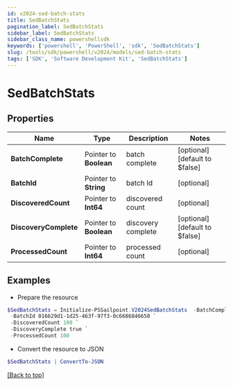 ```yaml
---
id: v2024-sed-batch-stats
title: SedBatchStats
pagination_label: SedBatchStats
sidebar_label: SedBatchStats
sidebar_class_name: powershellsdk
keywords: ['powershell', 'PowerShell', 'sdk', 'SedBatchStats'] 
slug: /tools/sdk/powershell/v2024/models/sed-batch-stats
tags: ['SDK', 'Software Development Kit', 'SedBatchStats']
---
```



# SedBatchStats

## Properties

Name | Type | Description | Notes
------------ | ------------- | ------------- | -------------
**BatchComplete** |  Pointer to **Boolean** | batch complete | [optional] [default to $false]
**BatchId** |  Pointer to **String** | batch Id | [optional] 
**DiscoveredCount** |  Pointer to **Int64** | discovered count | [optional] 
**DiscoveryComplete** |  Pointer to **Boolean** | discovery complete | [optional] [default to $false]
**ProcessedCount** |  Pointer to **Int64** | processed count | [optional] 

## Examples

- Prepare the resource
```powershell
$SedBatchStats = Initialize-PSSailpoint.V2024SedBatchStats  -BatchComplete true `
 -BatchId 016629d1-1d25-463f-97f3-0c6686846650 `
 -DiscoveredCount 100 `
 -DiscoveryComplete true `
 -ProcessedCount 100
```

- Convert the resource to JSON
```powershell
$SedBatchStats | ConvertTo-JSON
```


[[Back to top]](#) 

